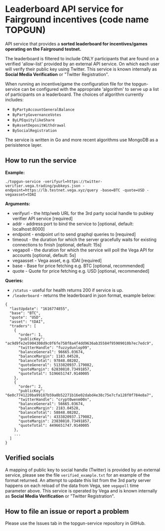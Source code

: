 # Leaderboard API service for Fairground incentives (code name TOPGUN)

API service that provides a **sorted leaderboard for incentives/games operating on the Fairground testnet.**

The leaderboard is filtered to include ONLY participants that are found on a verified 'allow-list' provided by an external API service. On which each user will verify their public key using Twitter. This service is known internally as **Social Media Verification** or "Twitter Registration".

When running an incentive/game the configuration file for the topgun-service can be configured with the appropriate 'algorithm' to serve up a list of participants on a leaderboard. The choices of algorithm currently includes:

* `ByPartyAccountGeneralBalance`
* `ByPartyGovernanceVotes`
* `ByLPEquitylikeShare`
* `ByAssetDepositWithdrawal`
* `BySocialRegistration`

The service is written in Go and more recent algorithms use MongoDB as a perisistence layer.

## How to run the service

**Example:**

`./topgun-service -verifyurl=https://twitter-verifier.vega.trading/pubkeys.json -endpoint=https://lb.testnet.vega.xyz/query -base=BTC -quote=USD -vegaasset=tDAI `

**Arguments:**

- verifyurl - the http/web URL for the 3rd party social handle to pubkey verifier API service [required]
- addr - address:port to bind the service to [optional, default: localhost:8000]
- endpoint - endpoint url to send graphql queries to [required]
- timeout - the duration for which the server gracefully waits for existing connections to finish [optional, default: 15s]
- vegapoll - the duration for which the service will poll the Vega API for accounts [optional, default: 5s]
- vegaasset - Vega asset, e.g. tDAI [required]
- base - Base for price fetching e.g. BTC [optional, recommended]
- quote - Quote for price fetching e.g. USD [optional, recommended]

**Queries:**

- `/status` - useful for health returns 200 if service is up.
- `/leaderboard` - returns the leaderboard in json format, example below:

```
{
  "lastUpdate": "1616774855",
  "base": "BTC",
  "quote": "USD",
  "asset": "tDAI",
  "traders": [
    {
      "order": 1,
      "publicKey": "ac9d9fe2e5904308d9c0f6fe758f8a4f4dd9636ab35584f95909010b7ec7edc9",
      "twitterHandle": "fuzzydunlop99",
      "balanceGeneral": 96665.03674,
      "balanceMargin": 1183.04528,
      "balanceTotal": 97848.08202,
      "quoteGeneral": 5133820937.179082,
      "quoteMargin": 62830810.73491857,
      "quoteTotal": 5196651747.9140005
    },
    {
      "order": 2,
      "publicKey": "6e0c7741220ba99187b59a0b52271b16e02dabd4e38c75e7cfa128f0f784e8a7",
      "twitterHandle": "crypt0wenm00n",
      "balanceGeneral": 56665.03674,
      "balanceMargin": 2183.04528,
      "balanceTotal": 58848.08202,
      "quoteGeneral": 4333820937.179082,
      "quoteMargin": 23830810.73491857,
      "quoteTotal": 4496651747.9140005
    },
    ...
  ]
}

```

## Verified socials

A mapping of public key to social handle (Twitter) is provided by an external service, please see the file `verified_example.txt` for an example of the format returned. An attempt to update this list from the 3rd party server happens on each reload of the data from Vega, see `vegapoll` time parameter above. This service is operated by Vega and is known internally as **Social Media Verification** or "Twitter Registration".

## How to file an issue or report a problem

Please use the Issues tab in the topgun-service repository in GitHub.

